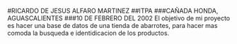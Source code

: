#RICARDO DE JESUS ALFARO MARTINEZ
##ITPA
###CAÑADA HONDA, AGUASCALIENTES 
###10 DE FEBRERO DEL 2002
El objetivo de mi proyecto es hacer una base de datos de una tienda de abarrotes, para hacer mas comoda la busqueda e identidicacion de los productos.